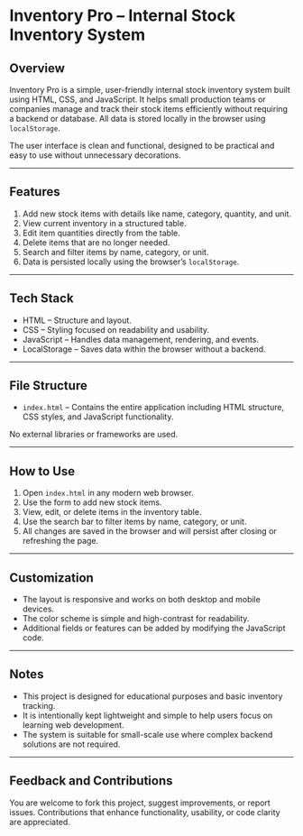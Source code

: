 # Inventory Pro – Internal Stock Inventory System

## Overview

Inventory Pro is a simple, user-friendly internal stock inventory system built using HTML, CSS, and JavaScript. It helps small production teams or companies manage and track their stock items efficiently without requiring a backend or database. All data is stored locally in the browser using `localStorage`.

The user interface is clean and functional, designed to be practical and easy to use without unnecessary decorations.

---

## Features

1. Add new stock items with details like name, category, quantity, and unit.
2. View current inventory in a structured table.
3. Edit item quantities directly from the table.
4. Delete items that are no longer needed.
5. Search and filter items by name, category, or unit.
6. Data is persisted locally using the browser’s `localStorage`.

---

## Tech Stack

- HTML – Structure and layout.
- CSS – Styling focused on readability and usability.
- JavaScript – Handles data management, rendering, and events.
- LocalStorage – Saves data within the browser without a backend.

---

## File Structure

- `index.html` – Contains the entire application including HTML structure, CSS styles, and JavaScript functionality.

No external libraries or frameworks are used.

---

## How to Use

1. Open `index.html` in any modern web browser.
2. Use the form to add new stock items.
3. View, edit, or delete items in the inventory table.
4. Use the search bar to filter items by name, category, or unit.
5. All changes are saved in the browser and will persist after closing or refreshing the page.

---

## Customization

- The layout is responsive and works on both desktop and mobile devices.
- The color scheme is simple and high-contrast for readability.
- Additional fields or features can be added by modifying the JavaScript code.

---

## Notes

- This project is designed for educational purposes and basic inventory tracking.
- It is intentionally kept lightweight and simple to help users focus on learning web development.
- The system is suitable for small-scale use where complex backend solutions are not required.

---

## Feedback and Contributions

You are welcome to fork this project, suggest improvements, or report issues. Contributions that enhance functionality, usability, or code clarity are appreciated.


